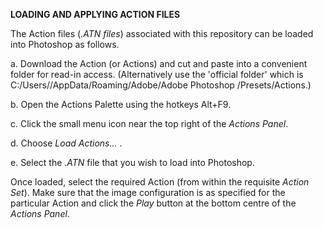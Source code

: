 
__LOADING AND APPLYING ACTION FILES__

The Action files (_.ATN files_) associated with this repository can be loaded into Photoshop as follows.

a. Download the Action (or Actions) and cut and paste into a convenient folder for read-in access.  (Alternatively use the 'official folder' which is C:/Users/<username>/AppData/Roaming/Adobe/Adobe Photoshop <version>/Presets/Actions.)

b. Open the Actions Palette using the hotkeys Alt+F9.

c. Click the small menu icon near the top right of the _Actions Panel_.

d. Choose _Load Actions..._ .

e. Select the _.ATN_ file that you wish to load into Photoshop.

Once loaded, select the required Action (from within the requisite _Action Set_).  Make sure that the image configuration is as specified for the particular Action and click the _Play_ button at the bottom centre of the _Actions Panel_. 